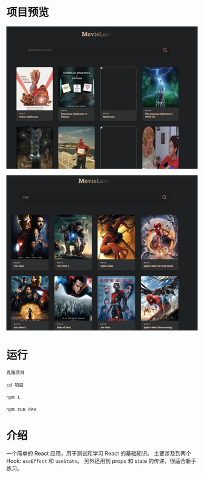 # 项目预览
![snip](./public/movie1.png)



![snip](./public/movie2.png)

# 运行

```
克隆项目

cd 项目

npm i 

npm run dev
```

# 介绍

一个简单的 React 应用，用于测试和学习 React 的基础知识。
主要涉及到两个 Hook: `useEffect` 和 `useState`。
另外还用到 props 和 state 的传递，很适合新手练习。

